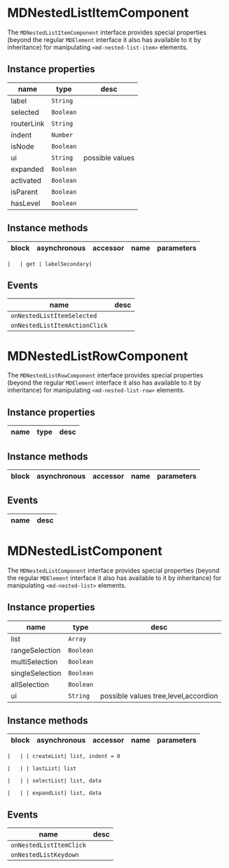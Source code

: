 # MDNestedListItemComponent
The `MDNestedListItemComponent` interface provides special properties (beyond the regular `MDElement` interface it also has available to it by inheritance) for manipulating `<md-nested-list-item>` elements.

## Instance properties

name|type|desc
---|---|---
label|`String`|
selected|`Boolean`|
routerLink|`String`|
indent|`Number`|
isNode|`Boolean`|
ui|`String`|possible values 
expanded|`Boolean`|
activated|`Boolean`|
isParent|`Boolean`|
hasLevel|`Boolean`|

## Instance methods

block| asynchronous | accessor| name| parameters
---| --- | ---| ---| ---

    |   | get | labelSecondary| 

## Events

name|desc
---|---
`onNestedListItemSelected`|
`onNestedListItemActionClick`|
# MDNestedListRowComponent
The `MDNestedListRowComponent` interface provides special properties (beyond the regular `MDElement` interface it also has available to it by inheritance) for manipulating `<md-nested-list-row>` elements.

## Instance properties

name|type|desc
---|---|---

## Instance methods

block| asynchronous | accessor| name| parameters
---| --- | ---| ---| ---

## Events

name|desc
---|---
# MDNestedListComponent
The `MDNestedListComponent` interface provides special properties (beyond the regular `MDElement` interface it also has available to it by inheritance) for manipulating `<md-nested-list>` elements.

## Instance properties

name|type|desc
---|---|---
list|`Array`|
rangeSelection|`Boolean`|
multiSelection|`Boolean`|
singleSelection|`Boolean`|
allSelection|`Boolean`|
ui|`String`|possible values tree,level,accordion

## Instance methods

block| asynchronous | accessor| name| parameters
---| --- | ---| ---| ---

    |   | | createList| list, indent = 0

    |   | | lastList| list

    |   | | selectList| list, data

    |   | | expandList| list, data

## Events

name|desc
---|---
`onNestedListItemClick`|
`onNestedListKeydown`|
